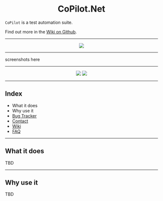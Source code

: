 <h1 align="center">CoPilot.Net</h1>

`CoPilot` is a test automation suite.

Find out more in the [Wiki on Github](../../wiki).

---

<p align="center"><img src="https://user-images.githubusercontent.com/28795922/183652390-872da29f-162a-4d62-ba6e-c8624215ef57.png"/></p>

---

screenshots here

---

<p align="center"><img src="https://user-images.githubusercontent.com/28795922/183650250-e1704138-8697-47fb-8584-5f9b0db5caae.jpg"/> <img src="https://user-images.githubusercontent.com/28795922/183656680-9b1ea60a-7071-4766-bfa5-6ebb5eea5070.jpg"/></p>

---

## Index
  
- What it does
- Why use it
- [Bug Tracker](../../issues)
- [Contact](../../..)
- [Wiki](../../wiki)
- [FAQ](../../wiki/FAQ)

---  

## What it does

TBD

---  

## Why use it

TBD

